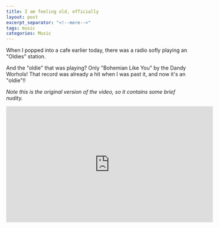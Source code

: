 ```yaml
---
title: I am feeling old, officially
layout: post
excerpt_separator: "<!--more-->"
tags: music
categories: Music
---
```


When I popped into a cafe earlier today, there was a radio sofly playing an "Oldies" station.<!--more-->

And the "oldie" that was playing? Only "Bohemian Like You" by the Dandy Worhols! That record was already a hit when I was past it, and now it's an "oldie"!!

*Note this is the original version of the video, so it contains some brief nudity.*

<iframe width="560" height="315" src="https://www.youtube.com/embed/Z-GRlWPWRfE" frameborder="0" allow="accelerometer; autoplay; clipboard-write; encrypted-media; gyroscope; picture-in-picture" allowfullscreen></iframe>